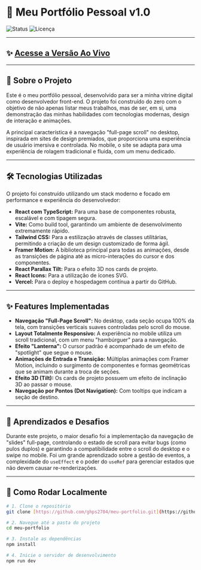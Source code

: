 # 🚀 Meu Portfólio Pessoal v1.0

![Status](https://img.shields.io/badge/status-em%20desenvolvimento-blue?style=for-the-badge)
![Licença](https://img.shields.io/badge/licen%C3%A7a-MIT-green?style=for-the-badge)

---

## ✨ [Acesse a Versão Ao Vivo](https://guilhermepersuhn.com.br)

---

## 🎯 Sobre o Projeto

Este é o meu portfólio pessoal, desenvolvido para ser a minha vitrine digital como desenvolvedor front-end. O projeto foi construído do zero com o objetivo de não apenas listar meus trabalhos, mas de ser, em si, uma demonstração das minhas habilidades com tecnologias modernas, design de interação e animações.

A principal característica é a navegação "full-page scroll" no desktop, inspirada em sites de design premiados, que proporciona uma experiência de usuário imersiva e controlada. No mobile, o site se adapta para uma experiência de rolagem tradicional e fluida, com um menu dedicado.

---

## 🛠️ Tecnologias Utilizadas

O projeto foi construído utilizando um stack moderno e focado em performance e experiência do desenvolvedor:

* **React com TypeScript:** Para uma base de componentes robusta, escalável e com tipagem segura.
* **Vite:** Como build tool, garantindo um ambiente de desenvolvimento extremamente rápido.
* **Tailwind CSS:** Para a estilização através de classes utilitárias, permitindo a criação de um design customizado de forma ágil.
* **Framer Motion:** A biblioteca principal para todas as animações, desde as transições de página até as micro-interações do cursor e dos componentes.
* **React Parallax Tilt:** Para o efeito 3D nos cards de projeto.
* **React Icons:** Para a utilização de ícones SVG.
* **Vercel:** Para o deploy e hospedagem contínua a partir do GitHub.

---

## ✨ Features Implementadas

* **Navegação "Full-Page Scroll":** No desktop, cada seção ocupa 100% da tela, com transições verticais suaves controladas pelo scroll do mouse.
* **Layout Totalmente Responsivo:** A experiência no mobile utiliza um scroll tradicional, com um menu "hambúrguer" para a navegação.
* **Efeito "Lanterna":** O cursor padrão é acompanhado de um efeito de "spotlight" que segue o mouse.
* **Animações de Entrada e Transição:** Múltiplas animações com Framer Motion, incluindo o surgimento de componentes e formas geométricas que se animam durante a troca de seções.
* **Efeito 3D (Tilt):** Os cards de projeto possuem um efeito de inclinação 3D ao passar o mouse.
* **Navegação por Pontos (Dot Navigation):** Com tooltips que indicam a seção de destino.

---

## 🧠 Aprendizados e Desafios

Durante este projeto, o maior desafio foi a implementação da navegação de "slides" full-page, controlando o estado de scroll para evitar bugs (como pulos duplos) e garantindo a compatibilidade entre o scroll do desktop e o swipe no mobile. Foi um grande aprendizado sobre a gestão de eventos, a complexidade do `useEffect` e o poder do `useRef` para gerenciar estados que não devem causar re-renderizações.

---

## 🏁 Como Rodar Localmente

```bash
# 1. Clone o repositório
git clone [https://github.com/ghps2704/meu-portfolio.git](https://github.com/ghps2704/meu-portfolio.git)

# 2. Navegue até a pasta do projeto
cd meu-portfolio

# 3. Instale as dependências
npm install

# 4. Inicie o servidor de desenvolvimento
npm run dev
